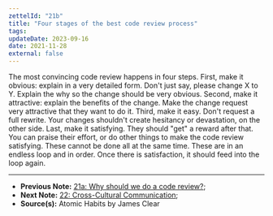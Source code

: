 ```yaml
---
zettelId: "21b"
title: "Four stages of the best code review process"
tags:
updateDate: 2023-09-16
date: 2021-11-28
external: false
---
```


The most convincing code review happens in four steps. First, make it obvious: explain in a very detailed form. Don't just say, please change X to Y. Explain the why so the change should be very obvious. Second, make it attractive: explain the benefits of the change. Make the change request very attractive that they want to do it. Third, make it easy. Don't request a full rewrite. Your changes shouldn't create hesitancy or devastation, on the other side. Last, make it satisfying. They should "get" a reward after that. You can praise their effort, or do other things to make the code review satisfying. These cannot be done all at the same time. These are in an endless loop and in order. Once there is satisfaction, it should feed into the loop again.

---

- **Previous Note:** [21a: Why should we do a code review?](/notes/21a/);
- **Next Note:** [22: Cross-Cultural Communication](/notes/22/);
- **Source(s):** Atomic Habits by James Clear
